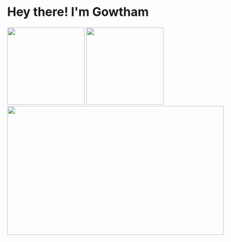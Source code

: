# Hey there! I'm Gowtham

<table border="0">

<div align="left">
   <img height="180em" src="https://github-readme-stats-three-sepia.vercel.app/api?username=gowth6m&show_icons=true&hide_border=true&bg_color=ffffff00&text_color=4EB18D&title_color=ff7b72&icon_color=4B2C2F" />
   <img height="180em" src="https://github-readme-stats-three-sepia.vercel.app/api/top-langs/?username=gowth6m&layout=compact&exclude_repo=github-readme-stats&hide_border=true&bg_color=ffffff00&text_color=4EB18D&title_color=ff7b72&icon_color=4B2C2F" />
</div>


<!-- <img align="right" src="https://user-images.githubusercontent.com/5713670/87202985-820dcb80-c2b6-11ea-9f56-7ec461c497c3.gif" width="200"/> -->
<div align="center">
    <img align="center" src="https://media2.giphy.com/media/v1.Y2lkPTc5MGI3NjExbHdlaGwwODFwMmxwdW5oN2NxbHJjZWJ6dm51a2dwN2ppOHZuajEwZSZlcD12MV9pbnRlcm5hbF9naWZfYnlfaWQmY3Q9Zw/ckr4W2ppxPBeIF8dx4/giphy.gif" width="100%" height="300px" />
</div>
